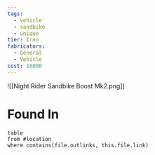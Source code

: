 ```yaml
---
tags:
  - vehicle
  - sandbike
  - unique
tier: Iron
fabricators:
  - General
  - Vehicle
cost: 16000
---
```

![[Night Rider Sandbike Boost Mk2.png]]
# Found In
```dataview
table
from #location 
where contains(file.outlinks, this.file.link)
```
